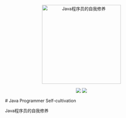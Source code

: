 <p align="center">
  <a href="https://tobebetterjavaer.com">
    <img src="http://cdn.tobebetterjavaer.com/tobebetterjavaer/images/logo-01.png" width="260px" alt="Java程序员的自我修养">
  </a>
</p>

<p align="center">
  <a href="https://github.com/JavaNPE/JavaProgrammerSelfCultivation" target="_blank"><img src="https://img.shields.io/badge/Github-JavaProgrammerSelfCultivation-red.svg"></a>
  <a href="https://space.bilibili.com/699943233" target="_blank"><img src="https://img.shields.io/badge/bilibili-哔哩哔哩-critical"></a>
</p>
# Java Programmer Self-cultivation

Java程序员的自我修养
